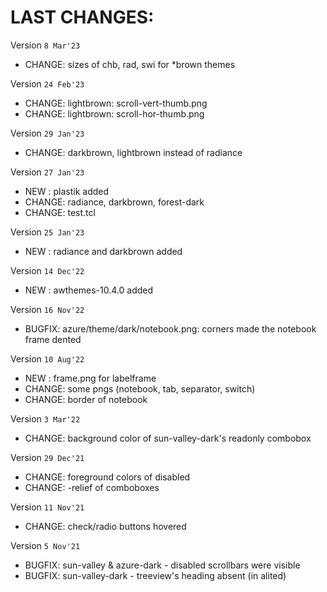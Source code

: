# LAST CHANGES:


Version `8 Mar'23`

  - CHANGE: sizes of chb, rad, swi for *brown themes


Version `24 Feb'23`

  - CHANGE: lightbrown: scroll-vert-thumb.png
  - CHANGE: lightbrown: scroll-hor-thumb.png


Version `29 Jan'23`

  - CHANGE: darkbrown, lightbrown instead of radiance


Version `27 Jan'23`

  - NEW   : plastik added
  - CHANGE: radiance, darkbrown, forest-dark
  - CHANGE: test.tcl


Version `25 Jan'23`

  - NEW   : radiance and darkbrown added


Version `14 Dec'22`

  - NEW   : awthemes-10.4.0 added


Version `16 Nov'22`

  - BUGFIX: azure/theme/dark/notebook.png: corners made the notebook frame dented


Version `10 Aug'22`

  - NEW   : frame.png for labelframe
  - CHANGE: some pngs (notebook, tab, separator, switch)
  - CHANGE: border of notebook


Version `3 Mar'22`

  - CHANGE: background color of sun-valley-dark's readonly combobox


Version `29 Dec'21`

  - CHANGE: foreground colors of disabled
  - CHANGE: -relief of comboboxes


Version `11 Nov'21`

  - CHANGE: check/radio buttons hovered


Version `5 Nov'21`

  - BUGFIX: sun-valley & azure-dark - disabled scrollbars were visible
  - BUGFIX: sun-valley-dark - treeview's heading absent (in alited)
